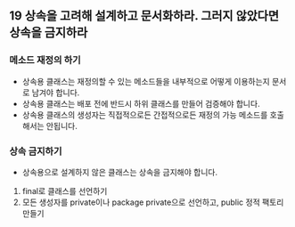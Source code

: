 ## 19 상속을 고려해 설계하고 문서화하라. 그러지 않았다면 상속을 금지하라

### 메소드 재정의 하기

-   상속용 클래스는 재정의할 수 있는 메소드들을 내부적으로 어떻게 이용하는지 문서로 남겨야 합니다.
-   상속용 클래스는 배포 전에 반드시 하위 클래스를 만들어 검증해야 합니다.
-   상속용 클래스의 생성자는 직접적으로든 간접적으로든 재정의 가능 메소드를 호출해서는 안됩니다.

### 상속 금지하기

-   상속용으로 설계하지 않은 클래스는 상속을 금지해야 합니다.

1. final로 클래스를 선언하기
2. 모든 생성자를 private이나 package private으로 선언하고, public 정적 팩토리 만들기